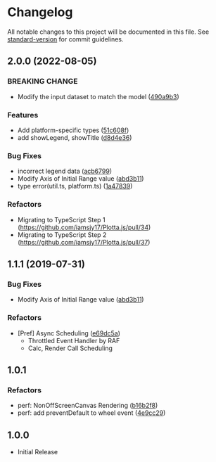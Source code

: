 # Changelog

All notable changes to this project will be documented in this file. See [standard-version](https://github.com/conventional-changelog/standard-version) for commit guidelines.

## 2.0.0 (2022-08-05)

### BREAKING CHANGE
* Modify the input dataset to match the model ([490a9b3](https://github.com/iamsjy17/Plotta.js/pull/37/commits/490a9b31346f555315a452af611dca348a11b4a1))

### Features

* Add platform-specific types ([51c608f](https://github.com/iamsjy17/Plotta.js/commit/51c608f0ca83291259f30b75d5aab81cd89872c0))
* add showLegend, showTitle ([d8d4e36](https://github.com/iamsjy17/Plotta.js/commit/d8d4e3653998162b39a11625dd0d6f49732efa26))


### Bug Fixes

* incorrect legend data ([acb6799](https://github.com/iamsjy17/Plotta.js/commit/acb6799ca578341451e5e95d22c64e14a00ee2cd))
* Modify Axis of Initial Range value ([abd3b11](https://github.com/iamsjy17/Plotta.js/commit/abd3b11d723d08458e83b269630499848a587392))
* type error(util.ts, platform.ts) ([1a47839](https://github.com/iamsjy17/Plotta.js/commit/1a478399467ac6fafd222d7063abc95b6d77df8b))

### Refactors

* Migrating to TypeScript Step 1 (https://github.com/iamsjy17/Plotta.js/pull/34)
* Migrating to TypeScript Step 2 (https://github.com/iamsjy17/Plotta.js/pull/37)


## 1.1.1 (2019-07-31)

### Bug Fixes

- Modify Axis of Initial Range value ([abd3b11](https://github.com/iamsjy17/Plotta.js/commit/abd3b11d723d08458e83b269630499848a587392))

### Refactors

- [Pref] Async Scheduling ([e69dc5a](https://github.com/iamsjy17/Plotta.js/commit/e69dc5a526e78137e7c09a61021c84f3a79fcd18))
  - Throttled Event Handler by RAF
  - Calc, Render Call Scheduling

## 1.0.1

### Refactors

- perf: NonOffScreenCanvas Rendering ([b16b2f8](https://github.com/iamsjy17/Plotta.js/commit/b16b2f81e4510325f264d70f62a0549b252eb412))
- perf: add preventDefault to wheel event ([4e9cc29](https://github.com/iamsjy17/Plotta.js/commit/4e9cc297dfc95ada82298eaab0e591b3246557e2))

## 1.0.0

- Initial Release
